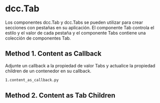 # dcc.Tab

Los componentes dcc.Tab y dcc.Tabs se pueden utilizar para crear secciones con pestañas en su aplicación. El componente Tab controla el estilo y el valor de cada pestaña y el componente Tabs contiene una colección de componentes Tab.

## Method 1. Content as Callback

Adjunte un callback a la propiedad de valor Tabs y actualice la propiedad children de un contenedor en su callback.

```bash
1.content_as_callback.py
```

## Method 2. Content as Tab Children

